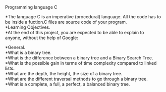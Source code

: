 Programming language C

*The language C is an imperative (procedural) language. All the code has to be inside a fuction.C files are source code of your program. <br>
*Learning Objectives.<br>
*At the end of this project, you are expected to be able to explain to anyone, without the help of Google:<br>

*General.<br>
*What is a binary tree.<br>
*What is the difference between a binary tree and a Binary Search Tree.<br>
*What is the possible gain in terms of time complexity compared to linked lists.<br>
*What are the depth, the height, the size of a binary tree.<br>
*What are the different traversal methods to go through a binary tree.<br>
*What is a complete, a full, a perfect, a balanced binary tree.<br>